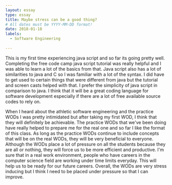 ```yaml
---
layout: essay
type: essay
title: Maybe stress can be a good thing?
# All dates must be YYYY-MM-DD format!
date: 2018-01-18
labels:
  - Software Engineering
  
---
```

This is my first time experiencing java script and so far its going pretty well. Completing the free code camp java script tutorial was really helpful and I was able to learn a lot of the basics from that. Java script also has a lot of similarities to java and C so I was familiar with a lot of the syntax. I did have to get used to certain things that were different from java but the tutorial and screen casts helped with that. I prefer the simplicity of java script in comparison to java. I think that it will be a great coding language for software development especially if there are a lot of free available source codes to rely on.
  
When I heard about the athletic software engineering and the practice WODs I was pretty intimidated but after taking my first WOD, I think that they will definitely be achievable. The practice WODs that we've been doing have really helped to prepare me for the real one and so far I like the format of this class. As long as the practice WODs continue to include concepts that will be on the real WODs, they will be very beneficial to everyone. Although the WODs place a lot of pressure on all the students because they are all or nothing, they will force us to be more efficient and productive. I'm sure that in a real work environment, people who have careers in the computer science field are working under time limits everyday. This will help us to be ready for our future careers. Overall, the WODs are very stress inducing but I think I need to be placed under pressure so that I can improve.

